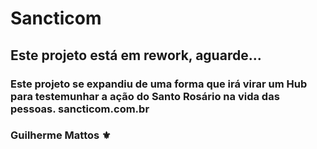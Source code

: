 # Sancticom

## Este projeto está em rework, aguarde...

### Este projeto se expandiu de uma forma que irá virar um Hub para testemunhar a ação do Santo Rosário na vida das pessoas. sancticom.com.br

### Guilherme Mattos ⚜️
